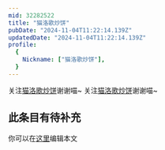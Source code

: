 ```yaml
---
mid: 32282522
title: "猫洛歌炒饼"
pubDate: "2024-11-04T11:22:14.139Z"
updatedDate: "2024-11-04T11:22:14.139Z"
profile:
  {
    Nickname: ["猫洛歌炒饼"],
  }
---
```


关注[猫洛歌炒饼](https://space.bilibili.com/32282522)谢谢喵~ 关注[猫洛歌炒饼](https://space.bilibili.com/32282522)谢谢喵~

## 此条目有待补充
你可以在[这里](https://github.com/Yuhanawa/VTuber.ICU/edit/master/src/content/v/猫洛歌炒饼/index.md)编辑本文
